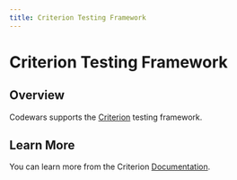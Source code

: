 ```yaml
---
title: Criterion Testing Framework
---
```



# Criterion Testing Framework

## Overview

Codewars supports the [Criterion](https://github.com/Snaipe/Criterion) testing framework.

## Learn More

You can learn more from the Criterion [Documentation](http://criterion.readthedocs.io/en/master/).
